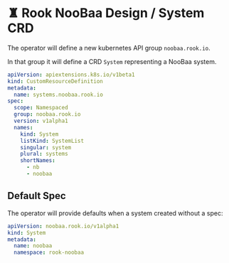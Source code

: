 # ♜ Rook NooBaa Design / System CRD

The operator will define a new kubernetes API group `noobaa.rook.io`.

In that group it will define a CRD `System` representing a NooBaa system.

```yaml
apiVersion: apiextensions.k8s.io/v1beta1
kind: CustomResourceDefinition
metadata:
  name: systems.noobaa.rook.io
spec:
  scope: Namespaced
  group: noobaa.rook.io
  version: v1alpha1
  names:
    kind: System
    listKind: SystemList
    singular: system
    plural: systems
    shortNames:
      - nb
      - noobaa
```

## Default Spec

The operator will provide defaults when a system created without a spec:

```yaml
apiVersion: noobaa.rook.io/v1alpha1
kind: System
metadata:
  name: noobaa
  namespace: rook-noobaa
```

